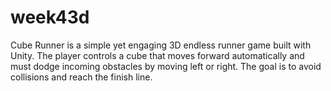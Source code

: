 # week43d
 Cube Runner is a simple yet engaging 3D endless runner game built with Unity. The player controls a cube that moves forward automatically and must dodge incoming obstacles by moving left or right. The goal is to avoid collisions and reach the finish line.
